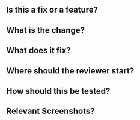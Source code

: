 ## Is this a fix or a feature?
## What is the change?
## What does it fix?
## Where should the reviewer start?
## How should this be tested?
## Relevant Screenshots?
